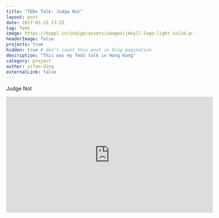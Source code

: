 ```yaml
---
title: "TEDx Talk: Judge Not"
layout: post
date: 2017-03-23 17:23
tag: Tedx
image: https://koppl.in/indigo/assets/images/jekyll-logo-light-solid.png
headerImage: false
projects: true
hidden: true # don't count this post in blog pagination
description: "This was my Tedx talk in Hong Kong"
category: project
author: yifan-ding
externalLink: false
---
```


Judge Not

<iframe width="560" height="315" src="https://www.youtube.com/embed/FPCdNpdZNKk" frameborder="0" allow="autoplay; encrypted-media" allowfullscreen></iframe>

